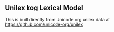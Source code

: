 Unilex kog Lexical Model
----------------------

This is built directly from Unicode.org unilex data at
https://github.com/unicode-org/unilex
